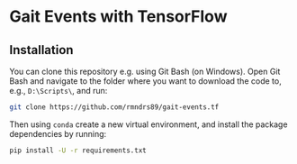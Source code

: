 # Gait Events with TensorFlow

## Installation
You can clone this repository e.g. using Git Bash (on Windows). Open Git Bash and navigate to the folder where you want to download the code to, e.g., `D:\Scripts\`, and run:
```bash
git clone https://github.com/rmndrs89/gait-events.tf
```
Then using `conda` create a new virtual environment, and install the package dependencies by running:
```bash
pip install -U -r requirements.txt
```